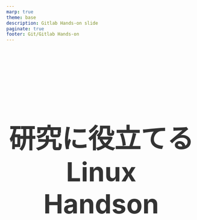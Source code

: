 ```yaml
---
marp: true
theme: base
description: Gitlab Hands-on slide
paginate: true
footer: Git/Gitlab Hands-on
---
```


<!-- size: 16:9 -->

<style>
    @font-face
    {
        font-family: monaco;
        src: url('./assets/fonts/monaco.ttf')
    }
    section {
        background:#008C86;
        color:#FFFFFF;
        font-family: 'monaco' 'Monaco';
        justify-content: flex-start;
    }
    h1 {
        position: relative;
        color: #333333;
    }
    h2 {
        margin-top: 0;
    }
    h5 {
        background: #333333;
        color: #FFFFFF;
        text-align: center;
        padding: 5px 0px 5px 0px;
        width: 40%;
    }
    p{ color:#FFFFFF;}
    li {list-style-type: none;}
    li:before {
        content: '';
        width: 6px;
        height: 6px;
        display: inline-block;
        border-radius: 100%;
        background: #FFFFFF;
        position: relative;
        left: -15px;
        top: -5px;
    }
    table {padding: inherit;}
    th {
        background: #D5EBDC;
        color: #2A2B25;
        font-size: 18px;
    }
    td{color: #2A2B25; font-size: 14px;}
    pre {color: #25373D;}
    footer {color: #D6D6D6;}

</style>

<style scoped>
    section {
        justify-content: center;
    }
    p{
        text-align: right;
        margin-top: 10%;
        font-size: 18px;
    }
</style>

# 研究に役立てるLinux Handson

- Linuxとは
- コマンドとシェル
- ...
- ...
- ...
- 研究で役立つLinuxの知識
- Appendix 1. CLIを使う理由

2019.12.15

---

# 目標

## 1. Linuxを研究で役立てられるようにする
- 単純作業の効率化
- 作業ミスをなくす
## 2. シェルスクリプトを使えるようになる
- 言語の一つとして

---

<style scoped>
    h6 {
        margin-bottom:0px;
        margin-top:15px;
        color: #FFFFFF;
    }
    li {
        margin-bottom: 0px;
        margin-top: 0px;
    }
</style>

# 今日やること

- いろいろやります

---

<style scoped>
    h1 {
        text-align: center;
        font-size: 70px;
        height: 100%;
        padding-top: 20%;
    }
</style>

# Linuxとは

---

# Linuxとは

## 概要

- Windows、Macなどと同じOSの一種
- オープンソースソフトウェア
- 家電製品、情報機器の組み込みなど、多くの環境で使われている
- 

---

# Linuxとは

## 特徴

- オープンソースなので、誰でも無性で利用可能
- 世界中でサーバとして使われていて信頼性が高い
- 操作を自動化するための仕組みがあり、運用が行いやすい

## 欠点

- ソフトウェアによっては日本語が文字化けを起こす

---

# Linuxとは

## ディストリビューションってなに

- 狭義のLinux : Linuxカーネルのこと、OSの中核部分のソフトウェア
- 広義のLinux : Linuxカーネルに加えて、コマンドとかアプリケーションを含めてパッケージにしたもの
    - 広義のLinuxの種類が、ディストリビューション
    - 以下の二つが主流
        - Red Hat系(CentOS)
        - Debian系(Ubuntu)

---

<style scoped>
    h1 {
        text-align: center;
        font-size: 70px;
        height: 100%;
        padding-top: 20%;
    }
</style>

# シェルとコマンド

---

<style scoped> h6 {text-align: center;} </style>

# シェルとコマンド

## コマンド例

- 入力

```
$ date
```
- 現在時刻が表示される (UTC)

###### ![image](./assets/images/date.png)

---

<style scoped>footer{ display:none; }</style>

# シェルとコマンド

## シェルの役割とLinuxカーネル

### 今内部で起こっていたこと

- `date`という文字列を受け取る
- `date`という名前のコマンドを探す
- 見つかったコマンドを実行する ← Linuxカーネルが行う
- 実行した結果得られた出力結果(現在時刻)を画面に表示する


※ ユーザーが直接Linuxカーネルを操作して`date`を実行したわけではない
※ Linuxカーネルを包み込むように動作するので、shell : 殻

---

<style scoped>footer{ display:none; }</style>

# シェルとコマンド

## シェルとは

- Linuxカーネルとユーザーの間に入るインターフェースのソフトウェア

### さっきの例だと

- *「シェルが」* `date`という文字列を受け取る
- *「シェルが」* `date`という名前のコマンドを探す
- *「Linuxカーネルが」* 見つかったコマンドを実行する
- *「シェルが」* 実行した結果得られた出力結果(現在時刻)を画面に表示する

---

<style scoped> h6 {text-align: center;} </style>

# シェルとコマンド

## シェルスクリプトとは

- 一連のコマンドを記述したファイル

例: 日付を出力するシェルスクリプト

```
#!/bin/sh

today=$(date '+%d')

echo "今日の日付は" $today "日です."
```

###### ![image](./assets/images/shellscript.png)

---

<style scoped>
    table {
        width: 100%;
        padding: 0;
        margin-top: 0;
        margin-bottom: 5%;
    }
</style>

# シェルとコマンド

## シェルの種類

|名前|説明|
|--|--|
|`sh`|最も古くから存在するシェル. シェルスクリプトを書く際はshを使うのが最も一般的. 古いので、機能が少なく、対話的に使うには不便. ログインシェル(開いた時の最初のシェル)として使われることは現在ではない|
|`csh`|古くからある、Cシェルと呼ばれるシェル. 文法がshと異なり、スクリプトを書く上では欠陥があるので使われていない.|
|`bash`|shを基本として機能拡張したシェル. 多くのLinux環境でデフォルトのログインシェルとして利用されている.|
|`tcsh`|cshの後継として開発された. 一般ユーザーのプロンプト記号に`%`が使われる.|
|`zsh`|比較的新しいシェルで、bashやtcshなどの他のシェルの機能を取り込んでいる. 慣れれば効率よく作業できるけど、初心者向けではない.|

- 基本的にlinuxのデフォルトのログインシェルである`bash`がおすすめ

---
<style scoped>
    table {
        width: 100%;
        padding: 0;
        margin-top: 0;
        margin-bottom: 5%;
    }
</style>

# シェルとコマンド

## ターミナルとシェルの関係

#### ターミナルとは

- ユーザーがコンピューターに入出力する時に使う専門のハードウェアのこと
※ 現在は、物理的なターミナルをソフトウェアで実装した`ターミナルエミュレータ`が使われている


|OS|ターミナルエミュレータ|
|--|--|
|Windows|PuTTY, Tera Term|
|Mac OS X|ターミナル, iTerm2|
|Linux|GNOME Terminal, Konsole|

---

# シェルとコマンド

## ターミナルとシェルの関係

- ターミナルエミュレータとシェルは全く違うソフトウェア
- ターミナルエミュレータは入出力画面を提供するだけのソフトウェア
- ターミナルエミュレータという窓の中で、Linuxマシンのシェルが動く

---

<style scoped>
    h1 {
        text-align: center;
        font-size: 70px;
        height: 100%;
        padding-top: 20%;
    }
</style>

# シェルの便利機能

---

<style scoped>
    table {
        width: 100%;
        padding: 0;
        margin-top: 0;
        margin-bottom: 5%;
    }
</style>

# シェルの便利機能

### カーソル移動などは`ctrl + ..`を中心に

|コマンド|用途|
|--|--|
|`Ctrl + b`|カーソルを1つ前(左)に移動|
|`Ctrl + f`|カーソルを1つ後ろ(右)に移動|
|`Ctrl + e`|カーソルを行末(一番右)に移動|
|`Ctrl + a`|カーソルを行頭(一番左)に移動|
|`Esc + b`|カーソルを1単語分前に(左)に移動|
|`Esc + f`|カーソルを1単語分後ろに(右)に移動|
|`Ctrl + w`|1単語分(スペースまで)削除する|

※ 十字キーの操作は非効率なので非推奨

---

<style scoped>
    table {
        width: 100%;
        padding: 0;
        margin-top: 0;
        margin-bottom: 5%;
    }
</style>

# シェルの便利機能

### カットとヤンク


|コマンド|用途|
|--|--|
|`Ctrl + k`|カーソルから行末までを削除|
|`Ctrl + u`|カーソルから行頭までを削除|
|`Ctrl + y`|最後に削除した内容を再度挿入|

- `Ctrl + k/u`で削除された内容はシェルに記憶されており、後から取り出せる
    - 単純な削除ではなく、`カット`と呼ばれる
    - `Ctrl + y`はペーストっぽいけど、bashではこれを`ヤンク`と呼ぶ

---

<style scoped>
    table {
        width: 100%;
        padding: 0;
        margin-top: 0;
        margin-bottom: 5%;
    }
</style>

# シェルの便利機能

### 困ったときは


|コマンド|用途|
|--|--|
|`Ctrl + s`|画面表示をロックする|
|`Ctrl + q`|画面表示のロックを解除|
|`Ctrl + c`|実行中のコマンドを強制終了|
|`Ctrl + c`|実行中のコマンドを強制終了|
|`Ctrl + p`|過去のコマンドを表示する ※検索することもできる|

---

<style scoped>
    h1 {
        text-align: center;
        font-size: 70px;
        height: 100%;
        padding-top: 20%;
    }
</style>

# ファイルとディレクトリ

---

<style scoped>
    table {
        width: 100%;
        padding: 0;
        margin-top: 0;
        margin-bottom: 5%;
    }
</style>

# ファイルとディレクトリ

### マウントとは

- ルートディレクトリ配下のどこかに、ディスクをディレクトリとしてくっつける方法のこと

---

# ファイルとディレクトリ

### ディレクトリの役割

|名前|役割|
|--|--|
|`/bin|コマンドの実行ファイル置き場, 重要度の高いコマンドを格納している|
|`/dev`|デバイスファイル(ディスクやキーボードなどのハードウェアをファイルとして扱うためのファイル)を格納する|
|`/etc`|設定ファイル置き場, Linuxを管理、運用する上で非常に重要なディレクトリ|
|`/home`|ユーザごとに割り当てられるホームディレクトリが配置される場所, ホームディレクトリはLinuxのユーザごとに割り当てられる個人用ディレクトリのこと|
|`/sbin|管理者ユーザ向けの実行ファイル置き場|
|`/tmp`|一時的なファイルを置く場所、定期的に削除される可能性があるので、何かを置くのには適していない|
|`/usr`|アプリケーションとその付随ファイルを置く場所. 何かのアプリをインストールした時にここにいろいろ入る. サブディレクトリに`/bin`や`/etc`などを持っている|
|`/var`|ログや電子メールなど、変化するものがここに入る.  要領が逼迫しがちなので、注意が必要|

---


---
---

---
<style scoped>
    h1 {
        text-align: center;
        font-size: 70px;
        height: 100%;
        padding-top: 20%;
    }
</style>

# Appendix

---

<style scoped>
    h3 {
        margin-left: 5%;
    }
</style>

# Appendix

## CLIを使う理由

### 1. 作業効率がよくなる
### 2. GUIの操作を覚えてもあまり意味がない
### 3. プログラムの連携がしやすい
### 4. 処理の自動化がしやすい

---

<style scoped>
    section.split {
        overflow: visible;
        display: grid;
        padding-left: 5%;
        padding-right: 5%;
        grid-template-columns: 50% 50%;
        grid-template-rows: 200px auto;
        grid-template-areas: 
            "head head"
            "leftpanel rightpanel";
    }
    /* debug */
    section.split .tdiv {
        grid-area: head;
    }
    section.split .ldiv { grid-area: leftpanel; }
    section.split .rdiv { 
        grid-area: rightpanel; 
        padding-left: 5%;
        }
</style>

<!-- _class: split -->

<div class=tdiv>

# 理由 1. 作業効率がよくなる
```
例) あるディレクトリの、`a`から始めるファイルを全て選んで
```
</div>

<div class=ldiv>

#####  GUIの場合
- ファイルブラウザの表示を確認
- `a`から始めるファイルを1つずつ頑張ってクリック
</div>
<div class=rdiv>

##### CLIの場合
- `a*`で対象のファイルを選択できる

```
$ ls a*
```
</div>

---

# 理由2. GUIを覚えてもあまり意味がない

- GUIの操作の裏側では、コマンドが実行されていたり設定ファイルが書き換わったりする
- GUIの操作手順はバージョンによって変わりうる
    - スクショの説明書使えなくなってるとか
- 一方`Linux`のCLIは何年も変更されておらず、数年前の情報も利用可能であるケースがいい
    - コマンドとか基本変わらない

##### なので、

- 内部処理であるCLIを学んだ方がより`本質的`で、`基礎知識として役立つ`

---

# 理由3. プログラムとの連携がしやすい

- いろいろなコマンドを組み合わせることで、プログラムを連携できる
- 例) テキストファイルから"abc"を検索して、ソートする

```
grep "abc" sample.txt | sort
```

- `|`: パイプによって、AしたあとBして、そのあとCして...みたいなものを連携可能

##### GUIだと
- 例えば引継ぎが必要な場合、手順一つ一つをスクショとかで残して手順書を作る必要がある

---

<style scoped>
    section.split {
        overflow: visible;
        display: grid;
        padding-left: 5%;
        padding-right: 5%;
        grid-template-columns: 50% 50%;
        grid-template-rows: 100px auto;
        grid-template-areas: 
            "head head"
            "leftpanel rightpanel";
    }
    /* debug */
    section.split .tdiv {
        grid-area: head;
    }
    section.split .ldiv { grid-area: leftpanel; }
    section.split .rdiv { 
        grid-area: rightpanel; 
        padding-left: 5%;
        }
</style>

<!-- _class: split -->

<div class=tdiv>

# 理由 4. 処理の自動化がしやすい
</div>

<div class=ldiv>

#####  GUIの場合
- 繰り返し処理は一つ一つ手作業
- 作業ミスが発生しうる
</div>
<div class=rdiv>

##### CLIの場合
- コマンドをファイルにまとめて実行することで、1コマンドで複数の処理を実行可能
- プログラムに間違えがなければ、作業ミスは理論上発生しない
</div>

---

# メモ

### ファイルを削除できないとき

```
rm <filename>
```
> rm: 'filename' を削除できません: そのようなファイルやディレクトリはありません

- → 他のアプリケーションでそのファイルを開いたりしてるかも？
    - databaseファイルならconnectionを貼ってるとか
    - excelファイルなら開きっぱなし